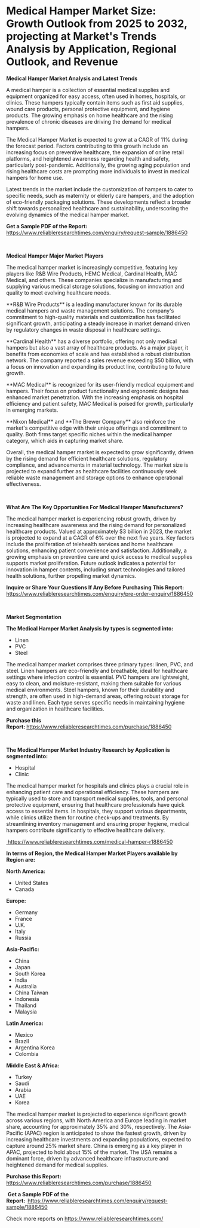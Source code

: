 <p><h1>Medical Hamper Market Size: Growth Outlook from 2025 to 2032, projecting at Market's Trends Analysis by Application, Regional Outlook, and Revenue</h1></p><p><strong>Medical Hamper Market Analysis and Latest Trends</strong></p>
<p><p>A medical hamper is a collection of essential medical supplies and equipment organized for easy access, often used in homes, hospitals, or clinics. These hampers typically contain items such as first aid supplies, wound care products, personal protective equipment, and hygiene products. The growing emphasis on home healthcare and the rising prevalence of chronic diseases are driving the demand for medical hampers.</p><p>The Medical Hamper Market is expected to grow at a CAGR of 11% during the forecast period. Factors contributing to this growth include an increasing focus on preventive healthcare, the expansion of online retail platforms, and heightened awareness regarding health and safety, particularly post-pandemic. Additionally, the growing aging population and rising healthcare costs are prompting more individuals to invest in medical hampers for home use.</p><p>Latest trends in the market include the customization of hampers to cater to specific needs, such as maternity or elderly care hampers, and the adoption of eco-friendly packaging solutions. These developments reflect a broader shift towards personalized healthcare and sustainability, underscoring the evolving dynamics of the medical hamper market.</p></p>
<p><strong>Get a Sample PDF of the Report:&nbsp;</strong> <a href="https://www.reliableresearchtimes.com/enquiry/request-sample/1886450?utm_campaign=3017&utm_medium=2&utm_source=Github&utm_content=ia&utm_term=04032025&utm_id=medical-hamper">https://www.reliableresearchtimes.com/enquiry/request-sample/1886450</a></p>
<p>&nbsp;</p>
<p><strong>Medical Hamper Major Market Players</strong></p>
<p><p>The medical hamper market is increasingly competitive, featuring key players like R&B Wire Products, HEMC Medical, Cardinal Health, MAC Medical, and others. These companies specialize in manufacturing and supplying various medical storage solutions, focusing on innovation and quality to meet evolving healthcare needs.</p><p>**R&B Wire Products** is a leading manufacturer known for its durable medical hampers and waste management solutions. The company's commitment to high-quality materials and customization has facilitated significant growth, anticipating a steady increase in market demand driven by regulatory changes in waste disposal in healthcare settings.</p><p>**Cardinal Health** has a diverse portfolio, offering not only medical hampers but also a vast array of healthcare products. As a major player, it benefits from economies of scale and has established a robust distribution network. The company reported a sales revenue exceeding $50 billion, with a focus on innovation and expanding its product line, contributing to future growth.</p><p>**MAC Medical** is recognized for its user-friendly medical equipment and hampers. Their focus on product functionality and ergonomic designs has enhanced market penetration. With the increasing emphasis on hospital efficiency and patient safety, MAC Medical is poised for growth, particularly in emerging markets.</p><p>**Nixon Medical** and **The Brewer Company** also reinforce the market's competitive edge with their unique offerings and commitment to quality. Both firms target specific niches within the medical hamper category, which aids in capturing market share.</p><p>Overall, the medical hamper market is expected to grow significantly, driven by the rising demand for efficient healthcare solutions, regulatory compliance, and advancements in material technology. The market size is projected to expand further as healthcare facilities continuously seek reliable waste management and storage options to enhance operational effectiveness.</p></p>
<p>&nbsp;</p>
<p><strong>What Are The Key Opportunities For Medical Hamper Manufacturers?</strong></p>
<p><p>The medical hamper market is experiencing robust growth, driven by increasing healthcare awareness and the rising demand for personalized healthcare products. Valued at approximately $3 billion in 2023, the market is projected to expand at a CAGR of 6% over the next five years. Key factors include the proliferation of telehealth services and home healthcare solutions, enhancing patient convenience and satisfaction. Additionally, a growing emphasis on preventive care and quick access to medical supplies supports market proliferation. Future outlook indicates a potential for innovation in hamper contents, including smart technologies and tailored health solutions, further propelling market dynamics.</p></p>
<p><strong>Inquire or Share Your Questions If Any Before Purchasing This Report:</strong> <a href="https://www.reliableresearchtimes.com/enquiry/pre-order-enquiry/1886450?utm_campaign=3017&utm_medium=2&utm_source=Github&utm_content=ia&utm_term=04032025&utm_id=medical-hamper">https://www.reliableresearchtimes.com/enquiry/pre-order-enquiry/1886450</a></p>
<p>&nbsp;</p>
<p><strong>Market Segmentation</strong></p>
<p><strong>The Medical Hamper Market Analysis by types is segmented into:</strong></p>
<p><ul><li>Linen</li><li>PVC</li><li>Steel</li></ul></p>
<p><p>The medical hamper market comprises three primary types: linen, PVC, and steel. Linen hampers are eco-friendly and breathable, ideal for healthcare settings where infection control is essential. PVC hampers are lightweight, easy to clean, and moisture-resistant, making them suitable for various medical environments. Steel hampers, known for their durability and strength, are often used in high-demand areas, offering robust storage for waste and linen. Each type serves specific needs in maintaining hygiene and organization in healthcare facilities.</p></p>
<p><strong>Purchase this Report:&nbsp;</strong><a href="https://www.reliableresearchtimes.com/purchase/1886450?utm_campaign=3017&utm_medium=2&utm_source=Github&utm_content=ia&utm_term=04032025&utm_id=medical-hamper">https://www.reliableresearchtimes.com/purchase/1886450</a></p>
<p>&nbsp;</p>
<p><strong>The Medical Hamper Market Industry Research by Application is segmented into:</strong></p>
<p><ul><li>Hospital</li><li>Clinic</li></ul></p>
<p><p>The medical hamper market for hospitals and clinics plays a crucial role in enhancing patient care and operational efficiency. These hampers are typically used to store and transport medical supplies, tools, and personal protective equipment, ensuring that healthcare professionals have quick access to essential items. In hospitals, they support various departments, while clinics utilize them for routine check-ups and treatments. By streamlining inventory management and ensuring proper hygiene, medical hampers contribute significantly to effective healthcare delivery.</p></p>
<p><a href="https://www.reliableresearchtimes.com/medical-hamper-r1886450?utm_campaign=3017&utm_medium=2&utm_source=Github&utm_content=ia&utm_term=04032025&utm_id=medical-hamper">&nbsp;https://www.reliableresearchtimes.com/medical-hamper-r1886450</a></p>
<p><strong>In terms of Region, the Medical Hamper Market Players available by Region are:</strong></p>
<p>
    <p> <strong> North America: </strong>
        <ul>
            <li>United States</li>
            <li>Canada</li>
        </ul>
        </p> 
    <p> <strong> Europe: </strong>
        <ul>
            <li>Germany</li>
            <li>France</li>
            <li>U.K.</li>
            <li>Italy</li>
            <li>Russia</li>
        </ul>
        </p> 
    <p> <strong> Asia-Pacific: </strong>
        <ul>
            <li>China</li>
            <li>Japan</li>
            <li>South Korea</li>
            <li>India</li>
            <li>Australia</li>
            <li>China Taiwan</li>
            <li>Indonesia</li>
            <li>Thailand</li>
            <li>Malaysia</li>
        </ul>
        </p> 
    <p> <strong> Latin America: </strong>
        <ul>
            <li>Mexico</li>
            <li>Brazil</li>
            <li>Argentina Korea</li>
            <li>Colombia</li>
        </ul>
        </p> 
    <p> <strong> Middle East & Africa: </strong>
        <ul>
            <li>Turkey</li>
            <li>Saudi</li>
            <li>Arabia</li>
            <li>UAE</li>
            <li>Korea</li>
        </ul>
    </p>
    </p>
<p><p>The medical hamper market is projected to experience significant growth across various regions, with North America and Europe leading in market share, accounting for approximately 35% and 30%, respectively. The Asia-Pacific (APAC) region is anticipated to show the fastest growth, driven by increasing healthcare investments and expanding populations, expected to capture around 25% market share. China is emerging as a key player in APAC, projected to hold about 15% of the market. The USA remains a dominant force, driven by advanced healthcare infrastructure and heightened demand for medical supplies.</p></p>
<p><strong>Purchase this Report: </strong><a href="https://www.reliableresearchtimes.com/purchase/1886450?utm_campaign=3017&utm_medium=2&utm_source=Github&utm_content=ia&utm_term=04032025&utm_id=medical-hamper">https://www.reliableresearchtimes.com/purchase/1886450</a></p>
<p>&nbsp;<strong>Get a Sample PDF of the Report:&nbsp;&nbsp;</strong><a href="https://www.reliableresearchtimes.com/enquiry/request-sample/1886450?utm_campaign=3017&utm_medium=2&utm_source=Github&utm_content=ia&utm_term=04032025&utm_id=medical-hamper">https://www.reliableresearchtimes.com/enquiry/request-sample/1886450</a></p>
<p><strong></strong></p>
<p>Check more reports on <a href="https://www.reliableresearchtimes.com/?utm_campaign=3017&utm_medium=2&utm_source=Github&utm_content=ia&utm_term=04032025&utm_id=medical-hamper">https://www.reliableresearchtimes.com/</a></p>